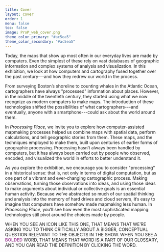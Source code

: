 ```yaml
---
title: Cover
layout: cover
order: 1
menu: false
toc: false
image: ProP_web_cover.png
theme_color_primary: "#ac5ea5"
theme_color_secondary: "#ac5ea5"
---
```


<span class="body-large">Today, the maps that show up most often in our everyday lives are made by computers. Even the simplest of these rely on vast databases of geographic information and complex systems of analysis and visualization. In this exhibition, we look at how computers and cartography fused together over the past century---and how they redrew our world in the process.</span>

From surveying Boston’s shoreline to counting whales in the Atlantic Ocean, cartographers have always "processed" information about places. However, in the middle of the twentieth century, they started using what we now recognize as modern computers to make maps. The introduction of these technologies shifted the possibilities of what cartographers---and eventually, anyone with a smartphone---could ask about the world around them.

In *Processing Place*, we invite you to explore how computer-assisted mapmaking processes helped us combine maps with spatial data, perform calculations, and tell geographic stories from them. These maps, and the techniques employed to make them, built upon centuries of earlier forms of geographic processing. Processing hasn’t always been handled by computers, but it has always been carried out by people who observed, encoded, and visualized the world in efforts to better understand it.

As you explore the exhibition, we encourage you to consider "processing" in a historical sense: that is, not only in terms of digital computation, but as one part of a vibrant and ever-changing cartographic process. Making observations, turning those observations into ideas, and using those ideas to make arguments about individual or collective goals is an essential human activity. Because we’ve abstracted so much of our spatial thinking and analysis into the memory of hard drives and cloud servers, it’s easy to imagine that computers have somehow made mapmaking less human. In *Processing Place*, you’ll see how even the most sophisticated mapping technologies still pivot around the choices made by people.

<div class="invitation">WHEN YOU SEE AN ICON LIKE THIS ONE, THAT MEANS THAT WE’RE ASKING YOU TO THINK CRITICALLY ABOUT A BIGGER, CONCEPTUAL QUESTION RELEVANT TO THE OBJECTS IN THE SHOW. WHEN YOU SEE A <b style="color:#ac5ea5">BOLDED</b> WORD, THAT MEANS THAT WORD IS A PART OF OUR GLOSSARY, AND YOU CAN READ THE DEFINITION BY CLICKING THE WORD.</div>